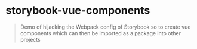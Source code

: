 # storybook-vue-components

> Demo of hijacking the Webpack config of Storybook so to create vue components which can then be imported as a package into other projects
